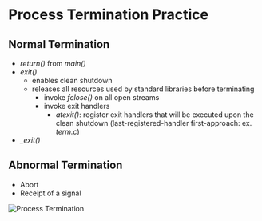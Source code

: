 # Process Termination Practice

## Normal Termination
- _return()_ from _main()_
- _exit()_
	- enables clean shutdown
	- releases all resources used by standard libraries before terminating
		- invoke _fclose()_ on all open streams
		- invoke exit handlers
			- _atexit()_: register exit handlers that will be executed upon the clean shutdown (last-registered-handler first-approach: ex. _term.c_)
- _\_exit()_

## Abnormal Termination
- Abort
- Receipt of a signal

![Process Termination](https://lh3.googleusercontent.com/proxy/SpLJFXsnl5SNS4PqF0EdLeUjBi-hSwjOLtMm5hKWz0bkXUjiZ3ehUztnT8k7e8VdZreBOEtSEbIqeIEkBOllckg2jYlIKxaZOiFAnaUIWKMOISTMfxhYFopp2Gxl_3v0qd7K_Qrp1b5YGyI87DnI7aU9KkRIiGRyqN-08L8j5RPHFZ4QfhKOH3gT9wGltNPQA01s9UVO13DWr24S0h3Bcy0U "Process Termination")

